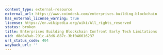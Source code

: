 ```yaml
---
content_type: external-resource
external_url: https://www.coindesk.com/enterprises-building-blockchain-confront-tech-limitations
has_external_license_warning: true
license: https://en.wikipedia.org/wiki/All_rights_reserved
status: broken
title: Enterprises Building Blockchain Confront Early Tech Limitations
uid: d8d843ab-291c-43d6-887c-3bf046616237
url_status_code: 404
wayback_url: ''
---
```

